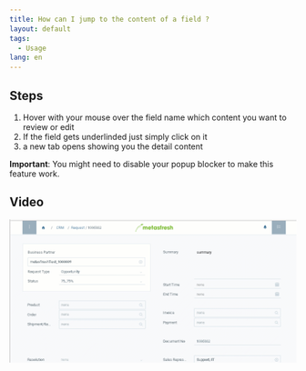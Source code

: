 ```yaml
---
title: How can I jump to the content of a field ?
layout: default
tags:
  - Usage
lang: en
---
```



## Steps

1. Hover with your mouse over the field name which content you want to review or edit
1. If the field gets underlinded just simply click on it
1. a new tab opens showing you the detail content

**Important**: You might need to disable your popup blocker to make this feature work.

## Video

![](assets/jumpto.gif)
